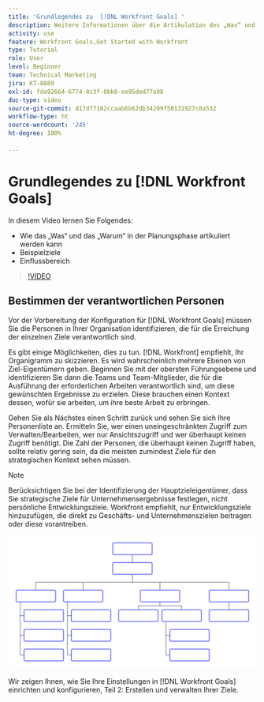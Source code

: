 ```yaml
---
title: 'Grundlegendes zu  [!DNL Workfront Goals] '
description: Weitere Informationen über die Artikulation des „Was“ und „Warum“ in der Planungsphase, Beispielziele und den Einflussbereich.
activity: use
feature: Workfront Goals,Get Started with Workfront
type: Tutorial
role: User
level: Beginner
team: Technical Marketing
jira: KT-8889
exl-id: fda92664-6774-4c3f-8bb8-ee95ded77a98
doc-type: video
source-git-commit: d17df7162ccaab6b62db34209f50131927c0a532
workflow-type: ht
source-wordcount: '245'
ht-degree: 100%

---
```


# Grundlegendes zu [!DNL Workfront Goals]

In diesem Video lernen Sie Folgendes:

* Wie das „Was“ und das „Warum“ in der Planungsphase artikuliert werden kann
* Beispielziele
* Einflussbereich

>[!VIDEO](https://video.tv.adobe.com/v/335183/?quality=12&learn=on&enablevpops)

## Bestimmen der verantwortlichen Personen

Vor der Vorbereitung der Konfiguration für [!DNL Workfront Goals] müssen Sie die Personen in Ihrer Organisation identifizieren, die für die Erreichung der einzelnen Ziele verantwortlich sind.

Es gibt einige Möglichkeiten, dies zu tun. [!DNL Workfront] empfiehlt, Ihr Organigramm zu skizzieren. Es wird wahrscheinlich mehrere Ebenen von Ziel-Eigentümern geben. Beginnen Sie mit der obersten Führungsebene und identifizieren Sie dann die Teams und Team-Mitglieder, die für die Ausführung der erforderlichen Arbeiten verantwortlich sind, um diese gewünschten Ergebnisse zu erzielen. Diese brauchen einen Kontext dessen, wofür sie arbeiten, um ihre beste Arbeit zu erbringen.

Gehen Sie als Nächstes einen Schritt zurück und sehen Sie sich Ihre Personenliste an. Ermitteln Sie, wer einen uneingeschränkten Zugriff zum Verwalten/Bearbeiten, wer nur Ansichtszugriff und wer überhaupt keinen Zugriff benötigt. Die Zahl der Personen, die überhaupt keinen Zugriff haben, sollte relativ gering sein, da die meisten zumindest Ziele für den strategischen Kontext sehen müssen.

>[!NOTE]
>
>Berücksichtigen Sie bei der Identifizierung der Hauptzieleigentümer, dass Sie strategische Ziele für Unternehmensergebnisse festlegen, nicht persönliche Entwicklungsziele. Workfront empfiehlt, nur Entwicklungsziele hinzuzufügen, die direkt zu Geschäfts- und Unternehmenszielen beitragen oder diese vorantreiben.

![Leeres Organigramm](assets/01-workfront-goals-blank-org-chart.png)

Wir zeigen Ihnen, wie Sie Ihre Einstellungen in [!DNL Workfront Goals] einrichten und konfigurieren, Teil 2: Erstellen und verwalten Ihrer Ziele.

<!--
URL for part 2 reference above
-->
